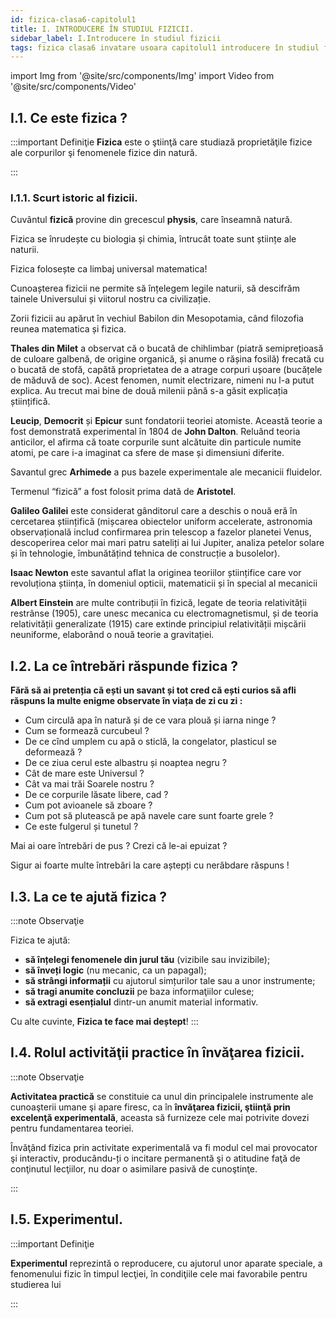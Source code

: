 ```yaml
---
id: fizica-clasa6-capitolul1
title: I. INTRODUCERE ÎN STUDIUL FIZICII.
sidebar_label: I.Introducere în studiul fizicii
tags: fizica clasa6 invatare usoara capitolul1 introducere în studiul fizicii
---
```


import Img from '@site/src/components/Img'
import Video from '@site/src/components/Video'


## I.1. Ce este fizica ?

:::important Definiţie
**Fizica** este o ştiinţă care studiază proprietăţile fizice ale corpurilor şi fenomenele fizice din natură.

:::







### I.1.1. Scurt istoric al fizicii.
Cuvântul **fizică** provine din grecescul **physis**, care înseamnă natură.
 
Fizica se înrudește cu biologia și chimia, întrucât toate sunt științe ale naturii.

Fizica folosește ca limbaj universal matematica! 

Cunoașterea fizicii ne permite să înțelegem legile naturii, să descifrăm tainele Universului și viitorul nostru ca civilizație.

Zorii fizicii au apărut în vechiul Babilon din Mesopotamia, când filozofia reunea matematica și fizica.

**Thales din Milet** a observat că o bucată de chihlimbar (piatră semiprețioasă de culoare galbenă, de origine organică, și anume o rășina fosilă) frecată cu o bucată de stofă, capătă proprietatea de a atrage corpuri ușoare (bucățele de măduvă de soc). Acest fenomen, numit electrizare, nimeni nu l-a putut explica. Au trecut mai bine de două milenii până s-a găsit explicația științifică. 

**Leucip**, **Democrit** și **Epicur** sunt fondatorii teoriei atomiste. Această teorie a fost demonstrată experimental în 1804 de **John Dalton**. Reluând teoria anticilor, el afirma că toate corpurile sunt alcătuite din particule numite atomi, pe care i-a imaginat ca sfere de mase și dimensiuni diferite.

Savantul grec **Arhimede** a pus bazele experimentale ale mecanicii fluidelor.

Termenul “fizică” a fost folosit prima dată de **Aristotel**.

**Galileo Galilei** este considerat gânditorul care a deschis o nouă eră în cercetarea științifică (mișcarea obiectelor uniform accelerate, astronomia observațională includ confirmarea prin telescop a fazelor planetei Venus, descoperirea celor mai mari patru sateliți ai lui Jupiter, analiza petelor solare și în tehnologie, îmbunătățind tehnica de construcție a busolelor).

**Isaac Newton** este savantul aflat la originea teoriilor științifice care vor revoluționa știința, în domeniul opticii, matematicii și în special al mecanicii

**Albert Einstein** are multe  contribuții  în fizică,  legate de teoria relativității restrânse (1905), care unesc mecanica cu electromagnetismul, și de teoria relativității generalizate (1915) care extinde principiul relativității mișcării neuniforme, elaborând o nouă teorie a gravitației.


## I.2. La ce întrebări răspunde fizica ?

**Fără să ai pretenția că ești un savant și tot cred că ești curios să afli răspuns la multe enigme observate în viața de zi cu zi :**

- Cum circulă apa în natură și de ce vara plouă și iarna ninge ? 
- Cum se formează curcubeul ? 
- De ce cînd umplem cu apă o sticlă, la congelator, plasticul se deformează ?
- De ce ziua cerul este albastru și noaptea negru ?
- Cât de mare este Universul ? 
- Cât va mai trăi Soarele nostru ? 
- De ce corpurile lăsate libere, cad ?
- Cum pot avioanele să zboare ?
- Cum pot să plutească pe apă navele care sunt foarte grele ?
- Ce este fulgerul și tunetul ? 


Mai ai oare întrebări de pus ? Crezi că le-ai epuizat ?

Sigur ai foarte multe întrebări la care aștepți cu nerăbdare răspuns !


## I.3. La ce te ajută fizica ?


:::note Observaţie

Fizica te ajută:
- **să înțelegi fenomenele din jurul tău** (vizibile sau invizibile);
- **să înveți logic** (nu mecanic, ca un papagal);
- **să strângi informații** cu ajutorul simțurilor tale sau a unor instrumente;
- **să tragi anumite concluzii** pe baza informaţiilor culese;
- **să extragi esențialul** dintr-un anumit material informativ.
 
Cu alte cuvinte, **Fizica te face mai deștept**!
:::



## I.4. Rolul activităţii practice în învăţarea fizicii.

:::note Observaţie

**Activitatea practică** se constituie ca unul din principalele instrumente ale cunoaşterii umane şi apare firesc, ca în **învăţarea fizicii, ştiinţă prin excelenţă experimentală**, aceasta să furnizeze cele mai potrivite dovezi pentru fundamentarea teoriei. 

Învăţând fizica prin activitate experimentală va fi modul cel mai provocator şi interactiv, producându-ți o incitare permanentă şi o atitudine faţă de conţinutul lecţiilor, nu doar o asimilare pasivă de cunoştinţe.

:::

## I.5. Experimentul.

:::important Definiţie

**Experimentul** reprezintă o reproducere, cu ajutorul unor aparate speciale, a fenomenului fizic în timpul lecţiei, în condiţiile cele mai favorabile pentru studierea lui 

:::





